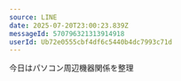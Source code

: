```yaml
---
source: LINE
date: 2025-07-20T23:00:23.839Z
messageId: 570796321313914918
userId: Ub72e0555cbf4df6c5440b4dc7993c71d
---
```


今日はパソコン周辺機器関係を整理